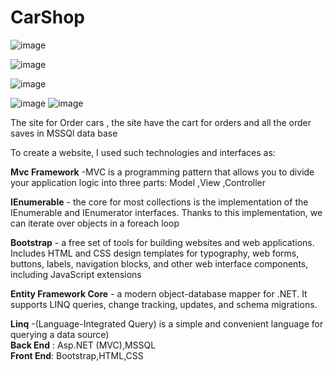 # CarShop

![image](https://user-images.githubusercontent.com/75273945/157438130-50b0486c-4431-400f-ad3e-f1de1766373b.png)

![image](https://user-images.githubusercontent.com/75273945/157438271-7d802316-55c1-45a2-9f40-c200efa10cfc.png)

![image](https://user-images.githubusercontent.com/75273945/157438659-891e21bd-1f65-49bf-962e-35a4a015fbe0.png)

![image](https://user-images.githubusercontent.com/75273945/157438450-1d121e72-8ee6-49ac-8e43-c4a96d3a408b.png)
![image](https://user-images.githubusercontent.com/75273945/157438928-82a5b08f-cbdf-4974-908a-80e3fbc7d043.png)


The site for Order cars , the site have the cart for orders and all the order saves in MSSQl data base

To create a website, I used such technologies and interfaces as:

<b>Mvc Framework</b> -MVC is a programming pattern that allows you to divide your application logic into three parts: Model ,View ,Controller

<b>IEnumerable</b> - the core for most collections is the implementation of the IEnumerable and IEnumerator interfaces. Thanks to this implementation, we can iterate over objects in a foreach loop

<b>Bootstrap</b> - a free set of tools for building websites and web applications. Includes HTML and CSS design templates for typography, web forms, buttons, labels, navigation blocks, and other web interface components, including JavaScript extensions

<b>Entity Framework Core</b> - a modern object-database mapper for .NET. It supports LINQ queries, change tracking, updates, and schema migrations.

<b>Linq</b> -(Language-Integrated Query) is a simple and convenient language for querying a data source)
<br>
<b>Back End</b> : Asp.NET (MVC),MSSQL
<br>
<b>Front End</b>: Bootstrap,HTML,CSS
